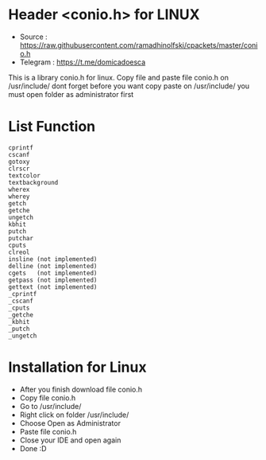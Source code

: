 # Header <conio.h> for LINUX
* Source    : https://raw.githubusercontent.com/ramadhinolfski/cpackets/master/conio.h
* Telegram  : https://t.me/domicadoesca

This is a library conio.h for linux. Copy file and paste file conio.h on /usr/include/ dont forget before you want copy paste on /usr/include/ you must open folder as administrator first

# List Function
    cprintf
    cscanf
    gotoxy          
    clrscr          
    textcolor       
    textbackground  
    wherex         
    wherey        
    getch          
    getche   
    ungetch
    kbhit          
    putch           
    putchar        
    cputs         
    clreol         
    insline (not implemented)       
    delline (not implemented)       
    cgets   (not implemented)       
    getpass (not implemented)        
    gettext (not implemented)
    _cprintf        
    _cscanf         
    _cputs          
    _getche         
    _kbhit          
    _putch          
    _ungetch

# Installation for Linux
* After you finish download file conio.h
* Copy file conio.h
* Go to /usr/include/
* Right click on folder /usr/include/
* Choose Open as Administrator
* Paste file conio.h
* Close your IDE and open again
* Done :D
